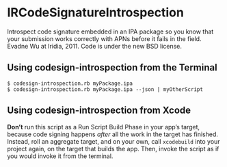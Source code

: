 # IRCodeSignatureIntrospection

Introspect code signature embedded in an IPA package so you know that your submission works correctly with APNs before it fails in the field.
Evadne Wu at Iridia, 2011.  Code is under the new BSD license.


## Using codesign-introspection from the Terminal

	$ codesign-introspection.rb myPackage.ipa
	$ codesign-introspection.rb myPackage.ipa --json | myOtherScript

	
## Using codesign-introspection from Xcode

**Don’t** run this script as a Run Script Build Phase in your app’s target, because code signing happens *after* all the work in the target has finished.  Instead, roll an aggregate target, and on your own, call `xcodebuild` into your project again, on the target that builds the app.  Then, invoke the script as if you would invoke it from the terminal.
